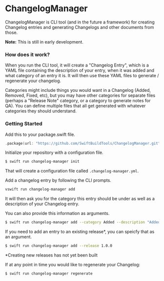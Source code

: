 # ChangelogManager

ChangelogManager is CLI tool (and in the future a framework) for creating Changelog entries and generating Changelogs and other documents from those.  

**Note:** This is still in early development.

### How does it work? 

When you run the CLI tool, it will create a "Changelog Entry", which is a YAML file containing the description 
of your entry, when it was added and what category of an entry it is. It will then use these YAML files to 
generate / regenerate your changelog.

Categories might include things you would want in a Changelog (Added, Removed, Fixed, etc), but you may have 
other categories for separate files (perhaps a "Release Note" category, or a category to generate notes for QA). 
You can define multiple files that all get generated with whatever categories they should understand.

### Getting Started

Add this to your package.swift file.
```swift
.package(url: "https://github.com/SwiftBuildTools/ChangelogManager.git", branch: "master")
```

Initialize your repository with a configuration file.
```bash
$ swift run changelog-manager init
```

That will create a configuration file called `.changelog-manager.yml`. 

Add a changelog entry by following the CLI prompts.
```bash
vswift run changelog-manager add
```

It will then ask you for the category this entry should be under as well as a description of your Changelog entry.

You can also provide this information as arguments.
```bash
$ swift run changelog-manager add --category Added --description "Added my first Changelog entry!"
```

If you need to add an entry to an existing release*, you can speicfy that as an argument.
```bash
$ swift run changelog-manager add --release 1.0.0
```

*Creating new releases has not yet been built

If at any point in time you would like to regenerate your Changelog:
```bash
$ swift run changelog-manager regenerate
```